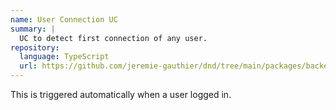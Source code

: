 ```yaml
---
name: User Connection UC
summary: |
  UC to detect first connection of any user.
repository:
  language: TypeScript
  url: https://github.com/jeremie-gauthier/dnd/tree/main/packages/backend/src/auth/user-connection
---
```


This is triggered automatically when a user logged in.

<NodeGraph />
